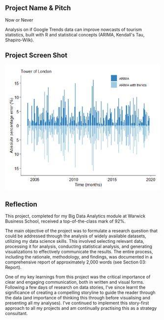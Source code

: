 ## Project Name & Pitch

Now or Never 

Analysis on if Google Trends data can improve nowcasts of tourism statistics, built with R and statistical concepts (ARIMA, Kendall's Tau, Shapiro-Wilk).

## Project Screen Shot

![alt text](https://github.com/jonathanyang7/adaptive-nowcasting/blob/34b3f98e1aa21c2de4bfc469b4ff9e1a9cb11628/03.%20Report/ARIMA_results_Tower_of_London.png?raw=true)

## Reflection

This project, completed for my Big Data Analytics module at Warwick Business School, received a top-of-the-class mark of 92%.

The main objective of the project was to formulate a research question that could be addressed through the analysis of widely available datasets, utilizing my data science skills. This involved selecting relevant data, processing it for analysis, conducting statistical analysis, and generating visualizations to effectively communicate the results. The entire process, including the rationale, methodology, and findings, was documented in a comprehensive report of approximately 2,000 words (see Section 03: Report).

One of my key learnings from this project was the critical importance of clear and engaging communication, both in written and visual forms. Following a few days of research on data stories, I've since learnt the significance of creating a compelling storyline to guide the reader through the data (and importance of thinking this through before visualising and presenting all my analyses). I've continued to implement this story-first approach to all my projects and am continually practising this as a strategy consultant.
